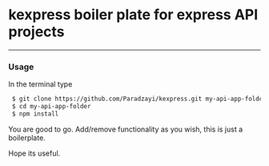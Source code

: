 # kexpress boiler plate for express API projects
---

### Usage

In the terminal type

```bash
 $ git clone https://github.com/Paradzayi/kexpress.git my-api-app-folder
 $ cd my-api-app-folder
 $ npm install
```

You are good to go. Add/remove functionality as you wish, this is just a boilerplate.

Hope its useful.